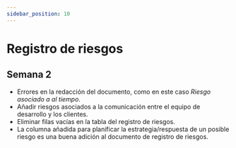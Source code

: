 ```yaml
---
sidebar_position: 10
---
```


# Registro de riesgos

## Semana 2

- Errores en la redacción del documento, como en este caso *Riesgo asociado a al tiempo*.
- Añadir riesgos asociados a la comunicación entre el equipo de desarrollo y los clientes.
- Eliminar filas vacías en la tabla del registro de riesgos.
- La columna añadida para planificar la estrategia/respuesta de un posible riesgo es una buena adición al documento de registro de riesgos.